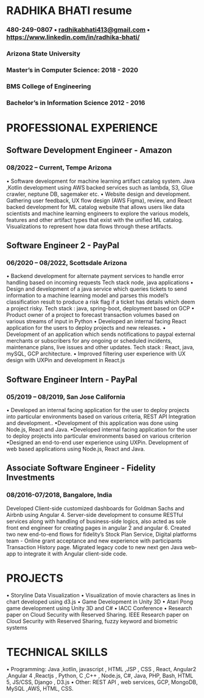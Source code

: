 # RADHIKA BHATI resume

### 480-249-0807 • radhikabhati413@gmail.com • https://www.linkedin.com/in/radhika-bhati/

### Arizona State University

### Master’s in Computer Science: 2018 - 2020

### BMS College of Engineering

### Bachelor’s in Information Science 2012 - 2016

# PROFESSIONAL EXPERIENCE

## Software Development Engineer - Amazon

### 08/2022 – Current, Tempe Arizona

• Software development for machine learning artifact catalog system. Java ,Kotlin development using AWS backed services such as lambda, S3, Glue crawler, neptune DB, sagemaker etc.
• Website design and development. Gathering user feedback, UX flow design (AWS Figma), review, and React backed development for ML catalog website that allows users like data scientists and machine learning engineers to explore the various models, features and other artifact types that exist with the unified ML catalog. Visualizations to represent how data flows through these artifacts.

## Software Engineer 2 - PayPal

### 06/2020 – 08/2022, Scottsdale Arizona

• Backend development for alternate payment services to handle error handling based on incoming requests Tech stack node, java applications
• Design and development of a java service which queries tickets to send information to a machine learning model and parses this model’s classification result to produce a risk flag if a ticket has details which deem a project risky. Tech stack : java, spring-boot, deployment based on GCP
• Product owner of a project to forecast transaction volumes based on various streams of input in Python
• Developed an internal facing React application for the users to deploy projects and new releases.
• Development of an application which sends notifications to paypal external merchants or subscribers for any ongoing or scheduled incidents, maintenance plans, live issues and other updates. Tech stack : React, java, mySQL, GCP architecture.
• Improved filtering user experience with UX design with UXPin and development in React.js

## Software Engineer Intern - PayPal

### 05/2019 – 08/2019, San Jose California

• Developed an internal facing application for the user to deploy projects into particular environments based on various criteria, REST API Integration and development..
•Development of this application was done using Node.js, React and Java.
•Developed internal facing application for the user to deploy projects into particular environments based on various criterion
•Designed an end-to-end user experience using UXPin. Development of web based applications using Node.js, React and Java.

## Associate Software Engineer - Fidelity Investments

### 08/2016-07/2018, Bangalore, India

Developed Client-side customized dashboards for Goldman Sachs and Airbnb using Angular 4. Server-side development to consume RESTful services along with handling of business-side logics, also acted as sole front end engineer for creating pages in angular 2 and angular 6.
Created two new end-to-end flows for fidelity’s Stock Plan Service, Digital platforms team - Online grant acceptance and new experience with participants Transaction History page.
Migrated legacy code to new next gen Java web-app to integrate it with Angular client-side code.

# PROJECTS

• Storyline Data Visualization
• Visualization of movie characters as lines in chart developed using d3.js
• Game Development in Unity 3D
• Atari Pong game development using Unity 3D and C#
• IACC Conference
• Research paper on Cloud Security with Reserved Sharing. IEEE Research paper on Cloud Security with Reserved Sharing, fuzzy keyword and biometric systems

# TECHNICAL SKILLS

• Programming: Java ,kotlin, javascript , HTML ,JSP , CSS , React, Angular2 ,Angular 4 ,Reactjs , Python, C ,C++ , Node.js, C#, Java, PHP, Bash, HTML 5, JS/CSS, Django , D3.js
• Other: REST API , web services, GCP, MongoDB, MySQL ,AWS, HTML, CSS.
